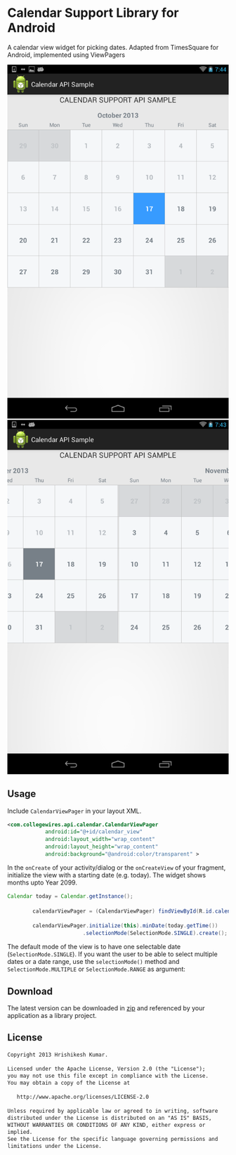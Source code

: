 Calendar Support Library for Android
==========================

A calendar view widget for picking dates.
Adapted from TimesSquare for Android, implemented using ViewPagers

![Screenshot](Screen1.png)
![Screenshot](Screen2.png)



Usage
-----

Include `CalendarViewPager` in your layout XML.

```xml
<com.collegewires.api.calendar.CalendarViewPager
            android:id="@+id/calendar_view"
            android:layout_width="wrap_content"
            android:layout_height="wrap_content"
            android:background="@android:color/transparent" >
```

In the `onCreate` of your activity/dialog or the `onCreateView` of your fragment, initialize the
view with a starting date (e.g. today). The widget shows months upto Year 2099.

```java
Calendar today = Calendar.getInstance();
		
		calendarViewPager = (CalendarViewPager) findViewById(R.id.calendar_view);
		
		calendarViewPager.initialize(this).minDate(today.getTime())
						.selectionMode(SelectionMode.SINGLE).create();
```

The default mode of the view is to have one selectable date (`SelectionMode.SINGLE`).  If you want the user to be able to
select multiple dates or a date range, use the `selectionMode()` method and `SelectionMode.MULTIPLE` or `SelectionMode.RANGE` as argument:

Download
--------

The latest version can be downloaded in [zip][zip] and referenced by your application as a library
project.

License
-------

    Copyright 2013 Hrishikesh Kumar.

    Licensed under the Apache License, Version 2.0 (the "License");
    you may not use this file except in compliance with the License.
    You may obtain a copy of the License at

       http://www.apache.org/licenses/LICENSE-2.0

    Unless required by applicable law or agreed to in writing, software
    distributed under the License is distributed on an "AS IS" BASIS,
    WITHOUT WARRANTIES OR CONDITIONS OF ANY KIND, either express or implied.
    See the License for the specific language governing permissions and
    limitations under the License.



 [zip]: https://github.com/hshed/android-calendar-support/archive/master.zip
